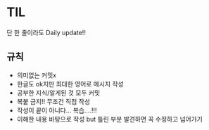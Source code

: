# TIL
단 한 줄이라도 Daily update!!

## 규칙
- 의미없는 커밋x
- 한글도 ok지만 최대한 영어로 메시지 작성
- 공부한 지식/알게된 것 모두 커밋
- 복붙 금지!! 무조건 직접 작성
- 작성이 끝이 아니다... 복습....!!!
- 이해한 내용 바탕으로 작성 but 틀린 부분 발견하면 꼭 수정하고 넘어가기
